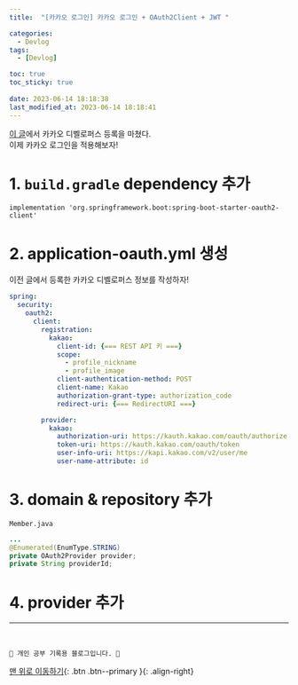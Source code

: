 ```yaml
---
title:  "[카카오 로그인] 카카오 로그인 + OAuth2Client + JWT "

categories:
  - Devlog
tags:
  - [Devlog]

toc: true
toc_sticky: true
 
date: 2023-06-14 18:18:38
last_modified_at: 2023-06-14 18:18:41
---
```


[이 글](https://minju412.github.io/devlog/43/)에서 카카오 디벨로퍼스 등록을 마쳤다.<br>
이제 카카오 로그인을 적용해보자!


# 1. `build.gradle` dependency 추가
```
implementation 'org.springframework.boot:spring-boot-starter-oauth2-client'
```

# 2. application-oauth.yml 생성
이전 글에서 등록한 카카오 디벨로퍼스 정보를 작성하자!
```yml
spring:
  security:
    oauth2:
      client:
        registration:
          kakao:
            client-id: {=== REST API 키 ===}
            scope:
              - profile_nickname
              - profile_image
            client-authentication-method: POST
            client-name: Kakao
            authorization-grant-type: authorization_code
            redirect-uri: {=== RedirectURI ===}

        provider:
          kakao:
            authorization-uri: https://kauth.kakao.com/oauth/authorize
            token-uri: https://kauth.kakao.com/oauth/token
            user-info-uri: https://kapi.kakao.com/v2/user/me
            user-name-attribute: id
```

# 3. domain & repository 추가
`Member.java`
```java
...
@Enumerated(EnumType.STRING)
private OAuth2Provider provider;
private String providerId;
```

# 4. provider 추가












***
<br>


    💛 개인 공부 기록용 블로그입니다. 👻

[맨 위로 이동하기](#){: .btn .btn--primary }{: .align-right}
